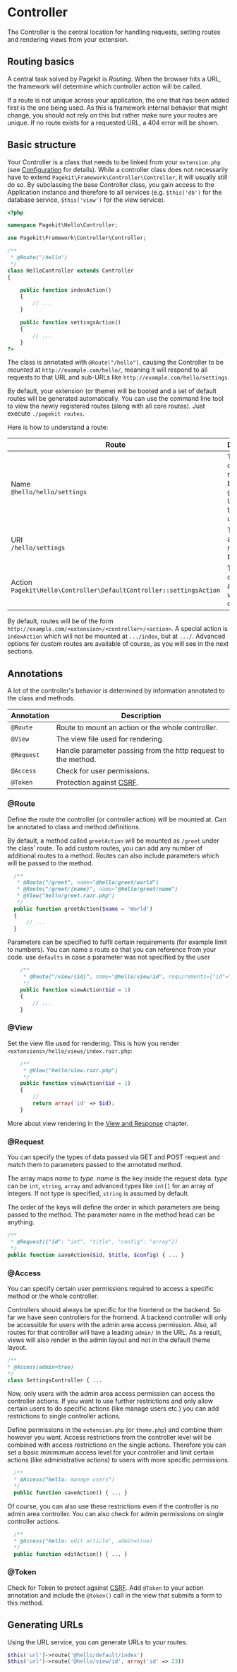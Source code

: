 # Controller

The Controller is the central location for handling requests, setting routes
and rendering views from your extension.

## Routing basics

A central task solved by Pagekit is *Routing*. When the browser hits a URL,
the framework will determine which controller action will be called.

If a route is not unique across your application, the one that has been added
first is the one being used. As this is framework internal behavior that might
change, you should not rely on this but rather make sure your routes are unique. If no route exists for a requested URL, a 404 error will be shown.


## Basic structure

Your Controller is a class that needs to be linked from your `extension.php`
(see [Configuration](configuration.md) for details). While a controller class does not necessarily have to extend
`Pagekit\Framework\Controller\Controller`, it will usually still do so. By
subclassing the base Controller class, you gain access to the Application
instance and therefore to all services (e.g. `$this('db')` for the database
service, `$this('view')` for the view service).


```php
<?php

namespace Pagekit\Hello\Controller;

use Pagekit\Framework\Controller\Controller;

/**
 * @Route("/hello")
 */
class HelloController extends Controller
{

    public function indexAction()
    {
        // ...
    }

    public function settingsAction()
    {
        // ...
    }
?>
```

The class is annotated with `@Route("/hello")`, causing the Controller to
be *mounted* at `http://example.com/hello/`, meaning it will respond to all
requests to that URL and sub-URLs like `http://example.com/hello/settings`.

By default, your extension (or theme) will be booted
and a set of default routes will be generated automatically. You can
use the command line tool to view the newly registered routes (along with all
core routes). Just execute `./pagekit routes`.

Here is how to understand a route:

| Route  | Description |
|--------|-------------|
| Name <br> `@hello/hello/settings`                                          | The name of the route, can be used to generate URLs (has to be unique). |
| URI <br> `/hello/settings`                                                 | The path to access this route in the browser. |
| Action <br> `Pagekit\Hello\Controller\DefaultController::settingsAction`   | The controller action that will be called. |

By default, routes will be of the form `http://example.com/<extension>/<controller>/<action>`. A special action is
`indexAction` which will not be mounted at `.../index`, but at `.../`.
Advanced options for custom routes are available of course, as you will see in
the next sections.

## Annotations

A lot of the controller's behavior is determined by information annotated to
the class and methods.

| Annotation       | Description |
|------------------|-------------|
| `@Route`         | Route to mount an action or the whole controller.  |
| `@View`          | The view file used for rendering.                  |
| `@Request`       | Handle parameter passing from the http request to the method.  |
| `@Access`        | Check for user permissions.                        |
| `@Token`         | Protection against [CSRF](http://en.wikipedia.org/wiki/Cross-site_request_forgery).            |

### @Route

Define the route the controller (or controller action) will be mounted at. Can be
annotated to class and method definitions.

By default, a method called `greetAction` will be mounted as `/greet` under the
class' route. To add custom routes, you can add any number of additional routes
to a method. Routes can also include parameters which will be passed to the
method.

  ```php
    /**
     * @Route("/greet", name="@hello/greet/world")
     * @Route("/greet/{name}", name="@hello/greet/name")
     * @View("hello/greet.razr.php")
     */
    public function greetAction($name = 'World')
    {
        // ...
    }
  ```

Parameters can be specified to fulfil certain requirements (for example limit
to numbers). You can name a route so that you can reference from your
code. use `defaults` in case a parameter was not specified by the user

```php
    /**
     * @Route("/view/{id}", name="@hello/view/id", requirements={"id"="\d+"})
     */
    public function viewAction($id = 1)
    {
        // ...
    }
```


### @View

Set the view file used for rendering. This is how you render `<extensions>/hello/views/index.razr.php`:

```php
    /**
     * @View("hello/view.razr.php")
     */
    public function viewAction($id = 1)
    {
        // ...
        return array('id' => $id);
    }
```

More about view rendering in the [View and Response](view-response.md) chapter.


### @Request

You can specify the types of data passed via GET and POST request and match
them to parameters passed to the annotated method.

The array maps *name* to *type*. *name* is the key inside the request data.
*type* can be `int`, `string`, `array` and advanced types like `int[]` for an
array of integers. If not type is specified, `string` is assumed by default.

The order of the keys will define the order in which parameters are being
passed to the method. The parameter name in the method head can be anything.

  ```php
  /**
   * @Request({"id": "int", "title", "config": "array"})
   */
  public function saveAction($id, $title, $config) { ... }
  ```

### @Access

You can specify certain user permissions required to access a specific method or the whole controller.

Controllers should always be specific for the frontend or the backend. So
far we have seen controllers for the frontend. A backend controller
will only be accessible for users with the admin area access permission. Also, all
routes for that controller will have a leading `admin/` in the URL. As a
result, views will also render in the admin layout and not in the default
theme layout.

  ```php
  /**
  * @Access(admin=true)
  */
  class SettingsController { ...
  ```

Now, only users with the admin area access permission can access the controller
actions. If you want to use further restrictions and only allow certain users
to do specific actions (like manage users etc.) you can add restrictions to
single controller actions.

Define permissions in the `extension.php` (or `theme.php`) and
combine them however you want. Access restrictions from the controller level will
be combined with access restrictions on the single actions. Therefore you can
set a basic *minimimum* access level for your controller and limit certain
actions (like administrative actions) to users with more specific permissions.

  ```php
    /**
    * @Access("hello: manage users")
    */
    public function saveAction() { ... }
  ```

Of course, you can also use these restrictions even if the controller is no
admin area controller. You can also check for admin permissions on single controller
actions.

  ```php
    /**
    * @Access("hello: edit article", admin=true)
    */
    public function editAction() { ... }
  ```

### @Token

Check for Token to protect against [CSRF](http://en.wikipedia.org/wiki/Cross-site_request_forgery). Add `@Token` to your action annotation and include the `@token()` call in the
view that submits a form to this method.

## Generating URLs

Using the URL service, you can generate URLs to your routes.

```php
$this('url')->route('@hello/default/index')
$this('url')->route('@hello/view/id', array('id' => 23))
```
